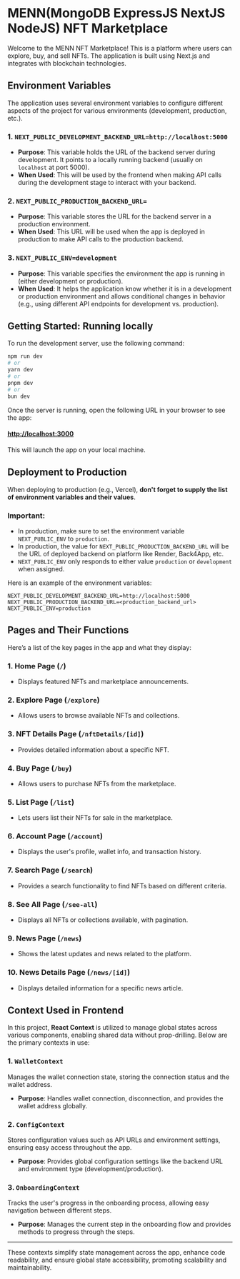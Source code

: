 # MENN(MongoDB ExpressJS NextJS NodeJS) NFT Marketplace

Welcome to the MENN NFT Marketplace! This is a platform where users can explore, buy, and sell NFTs. The application is built using Next.js and integrates with blockchain technologies.

## Environment Variables

The application uses several environment variables to configure different aspects of the project for various environments (development, production, etc.).

### 1. `NEXT_PUBLIC_DEVELOPMENT_BACKEND_URL=http://localhost:5000`

- **Purpose**: This variable holds the URL of the backend server during development. It points to a locally running backend (usually on `localhost` at port 5000).
- **When Used**: This will be used by the frontend when making API calls during the development stage to interact with your backend.

### 2. `NEXT_PUBLIC_PRODUCTION_BACKEND_URL=`

- **Purpose**: This variable stores the URL for the backend server in a production environment.
- **When Used**: This URL will be used when the app is deployed in production to make API calls to the production backend.

### 3. `NEXT_PUBLIC_ENV=development`

- **Purpose**: This variable specifies the environment the app is running in (either development or production).
- **When Used**: It helps the application know whether it is in a development or production environment and allows conditional changes in behavior (e.g., using different API endpoints for development vs. production).

## Getting Started: Running locally

To run the development server, use the following command:

```bash
npm run dev
# or
yarn dev
# or
pnpm dev
# or
bun dev
```

Once the server is running, open the following URL in your browser to see the app:

#### [http://localhost:3000](http://localhost:3000)

This will launch the app on your local machine.

## Deployment to Production

When deploying to production (e.g., Vercel), **don't forget to supply the list of environment variables and their values**.

### Important:

- In production, make sure to set the environment variable `NEXT_PUBLIC_ENV` to `production`.
- In production, the value for `NEXT_PUBLIC_PRODUCTION_BACKEND_URL` will be the URL of deployed backend on platform like Render, Back4App, etc.
- `NEXT_PUBLIC_ENV` only responds to either value `production` or `development` when assigned. 

Here is an example of the environment variables:

```env
NEXT_PUBLIC_DEVELOPMENT_BACKEND_URL=http://localhost:5000
NEXT_PUBLIC_PRODUCTION_BACKEND_URL=<production_backend_url>
NEXT_PUBLIC_ENV=production
```

## Pages and Their Functions

Here’s a list of the key pages in the app and what they display:

### 1. **Home Page** (`/`)
- Displays featured NFTs and marketplace announcements.

### 2. **Explore Page** (`/explore`)
- Allows users to browse available NFTs and collections.

### 3. **NFT Details Page** (`/nftDetails/[id]`)
- Provides detailed information about a specific NFT.

### 4. **Buy Page** (`/buy`)
- Allows users to purchase NFTs from the marketplace.

### 5. **List Page** (`/list`)
- Lets users list their NFTs for sale in the marketplace.

### 6. **Account Page** (`/account`)
- Displays the user\'s profile, wallet info, and transaction history.

### 7. **Search Page** (`/search`)
- Provides a search functionality to find NFTs based on different criteria.

### 8. **See All Page** (`/see-all`)
- Displays all NFTs or collections available, with pagination.

### 9. **News Page** (`/news`)
- Shows the latest updates and news related to the platform.

### 10. **News Details Page** (`/news/[id]`)
- Displays detailed information for a specific news article.

## Context Used in Frontend

In this project, **React Context** is utilized to manage global states across various components, enabling shared data without prop-drilling. Below are the primary contexts in use:

### 1. `WalletContext`
Manages the wallet connection state, storing the connection status and the wallet address.

- **Purpose**: Handles wallet connection, disconnection, and provides the wallet address globally.

### 2. `ConfigContext`
Stores configuration values such as API URLs and environment settings, ensuring easy access throughout the app.

- **Purpose**: Provides global configuration settings like the backend URL and environment type (development/production).

### 3. `OnboardingContext`
Tracks the user's progress in the onboarding process, allowing easy navigation between different steps.

- **Purpose**: Manages the current step in the onboarding flow and provides methods to progress through the steps.

---

These contexts simplify state management across the app, enhance code readability, and ensure global state accessibility, promoting scalability and maintainability.
